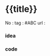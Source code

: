 # {{title}}

No	:
tag	: #ABC <!-- #color [[ content ]]-->
url	: <!-- url -->

### idea

### code
```cpp

```